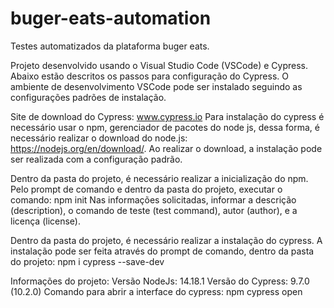 # buger-eats-automation
Testes automatizados da plataforma buger eats.

Projeto desenvolvido usando o Visual Studio Code (VSCode) e Cypress. 
Abaixo estão descritos os passos para configuração do Cypress. 
O ambiente de desenvolvimento VSCode pode ser instalado seguindo as configurações padrões de instalação.

Site de download do Cypress: www.cypress.io
Para instalação do cypress é necessário usar o npm, gerenciador de pacotes do node js, dessa forma, é necessário realizar o download do node.js: https://nodejs.org/en/download/. Ao realizar o download, a instalação pode ser realizada com a configuração padrão.

Dentro da pasta do projeto, é necessário realizar a inicialização do npm. Pelo prompt de comando e dentro da pasta do projeto, executar o comando: npm init
Nas informações solicitadas, informar a descrição (description), o comando de teste (test command), autor (author), e a licença (license).

Dentro da pasta do projeto, é necessário realizar a instalação do cypress. A instalação pode ser feita através do prompt de comando, dentro da pasta do projeto: npm i cypress --save-dev

Informações do projeto:
Versão NodeJs: 14.18.1
Versão do Cypress: 9.7.0 (10.2.0)
Comando para abrir a interface do cypress: npm cypress open
